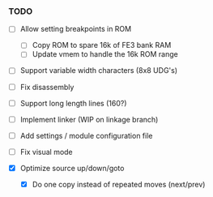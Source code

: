 ### TODO
- [ ] Allow setting breakpoints in ROM
  - [ ] Copy ROM to spare 16k of FE3 bank RAM
  - [ ] Update vmem to handle the 16k ROM range

- [ ] Support variable width characters (8x8 UDG's)

- [ ] Fix disassembly

- [ ] Support long length lines (160?)

- [ ] Implement linker (WIP on linkage branch)

- [ ] Add settings / module configuration file

- [ ] Fix visual mode

- [x] Optimize source up/down/goto
  - [x] Do one copy instead of repeated moves (next/prev)
